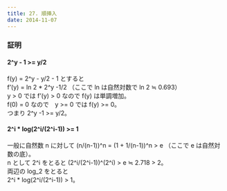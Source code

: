```yaml
---
title: 27. 順挿入
date: 2014-11-07
---
```


### 証明

#### 2^y - 1 >= y/2

f(y) = 2^y - y/2 - 1 とすると  
f’(y) = ln 2 * 2^y -1/2 （ここで ln は自然対数で ln 2 ≒ 0.693）  
y > 0 では f’(y) > 0 なので f(y) は単調増加。  
f(0) = 0 なので　y >= 0 では f(y) >= 0。  
つまり 2^y -1 >= y/2。  

#### 2^i * log(2^i/(2^i-1)) >= 1

一般に自然数 n に対して (n/(n-1))^n = (1 + 1/(n-1))^n > e （ここで e は自然対数の底）。  
n として 2^i をとると (2^i/(2^i-1))^(2^i) > e ≒ 2.718 > 2。  
両辺の log_2 をとると  
2^i * log(2^i/(2^i-1)) > 1。  


